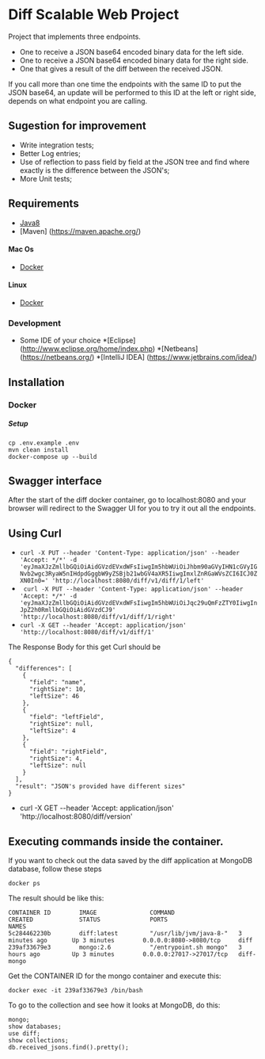 # Diff Scalable Web Project

Project that implements three endpoints.
- One to receive a JSON base64 encoded binary data for the left side.
- One to receive a JSON base64 encoded binary data for the right side.
- One that gives a result of the diff between the received JSON.

If you call more than one time the endpoints with the same ID to put the JSON base64, an update will be performed to this ID at the left or right side, depends on what endpoint you are calling.

## Sugestion for improvement
- Write integration tests;
- Better Log entries;
- Use of reflection to pass field by field at the JSON tree and find where exactly is the difference between the JSON's;
- More Unit tests;

## Requirements

* [Java8](http://www.oracle.com/technetwork/pt/java/javase/downloads/jdk8-downloads-2133151.html)
* [Maven] (https://maven.apache.org/)

#### Mac Os

* [Docker](https://docs.docker.com/docker-for-mac/)

#### Linux

* [Docker](https://docs.docker.com/engine/installation/linux/ubuntulinux/)

### Development

 * Some IDE of your choice *[Eclipse] (http://www.eclipse.org/home/index.php) *[Netbeans] (https://netbeans.org/) *[IntelliJ IDEA] (https://www.jetbrains.com/idea/)

## Installation

### Docker

##### Setup

```
cp .env.example .env
mvn clean install
docker-compose up --build
```
## Swagger interface

After the start of the diff docker container, go to localhost:8080 and your browser will redirect to the Swagger UI for you to try it out all the endpoints.

## Using Curl
* ```curl -X PUT --header 'Content-Type: application/json' --header 'Accept: */*' -d 'eyJmaXJzZmllbGQiOiAidGVzdEVxdWFsIiwgIm5hbWUiOiJhbm90aGVyIHN1cGVyIGNvb2wgc3RyaW5nIHdpdGggbW9yZSBjb21wbGV4aXR5IiwgImxlZnRGaWVsZCI6ICJ0ZXN0In0=' 'http://localhost:8080/diff/v1/diff/1/left'```
* ``` curl -X PUT --header 'Content-Type: application/json' --header 'Accept: */*' -d 'eyJmaXJzZmllbGQiOiAidGVzdEVxdWFsIiwgIm5hbWUiOiJqc29uQmFzZTY0IiwgInJpZ2h0RmllbGQiOiAidGVzdCJ9' 'http://localhost:8080/diff/v1/diff/1/right'```
* ``` curl -X GET --header 'Accept: application/json' 'http://localhost:8080/diff/v1/diff/1' ```

The Response Body for this get Curl should be

```
{
  "differences": [
    {
      "field": "name",
      "rightSize": 10,
      "leftSize": 46
    },
    {
      "field": "leftField",
      "rightSize": null,
      "leftSize": 4
    },
    {
      "field": "rightField",
      "rightSize": 4,
      "leftSize": null
    }
  ],
  "result": "JSON's provided have different sizes"
}
```
* curl -X GET --header 'Accept: application/json' 'http://localhost:8080/diff/version'

## Executing commands inside the container.
If you want to check out the data saved by the diff application at MongoDB database, follow these steps

```
docker ps
```
The result should be like this:
```
CONTAINER ID        IMAGE               COMMAND                  CREATED             STATUS              PORTS                      NAMES
5c284462230b        diff:latest         "/usr/lib/jvm/java-8-"   3 minutes ago       Up 3 minutes        0.0.0.0:8080->8080/tcp     diff
239af33679e3        mongo:2.6           "/entrypoint.sh mongo"   3 hours ago         Up 3 minutes        0.0.0.0:27017->27017/tcp   diff-mongo
```
Get the CONTAINER ID for the mongo container and execute this:
```
docker exec -it 239af33679e3 /bin/bash
```
To go to the collection and see how it looks at MongoDB, do this:
```
mongo;
show databases;
use diff;
show collections;
db.received_jsons.find().pretty();
```
